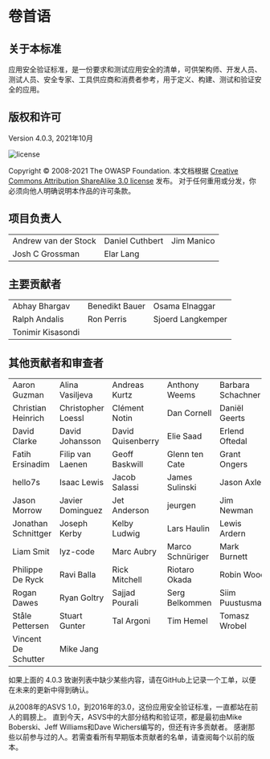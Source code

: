 # 卷首语

## 关于本标准

应用安全验证标准，是一份要求和测试应用安全的清单，可供架构师、开发人员、测试人员、安全专家、工具供应商和消费者参考，用于定义、构建、测试和验证安全的应用。

## 版权和许可

Version 4.0.3, 2021年10月

![license](../images/license.png)

Copyright © 2008-2021 The OWASP Foundation. 本文档根据 [Creative Commons Attribution ShareAlike 3.0 license](https://creativecommons.org/licenses/by-sa/3.0/) 发布。 对于任何重用或分发，你必须向他人明确说明本作品的许可条款。

## 项目负责人

|                      	|                 	|            	|
|----------------------	|-----------------	|------------	|
| Andrew van der Stock 	| Daniel Cuthbert 	| Jim Manico 	|
| Josh C Grossman      	| Elar Lang     	|            	|

## 主要贡献者

|                	|                	|                   	|
|----------------	|----------------	|-------------------	|
| Abhay Bhargav  	| Benedikt Bauer 	| Osama Elnaggar    	|
| Ralph Andalis 	| Ron Perris     	| Sjoerd Langkemper 	|
| Tonimir Kisasondi |               	|                   	|

## 其他贡献者和审查者

|                     |                    |                   |                  |                   |
| ------------------- | ------------------ | ----------------- | ---------------- | ----------------- |
| Aaron Guzman        | Alina Vasiljeva    | Andreas Kurtz     | Anthony Weems    | Barbara Schachner |
| Christian Heinrich  | Christopher Loessl | Clément Notin     | Dan Cornell      | Daniël Geerts     |
| David Clarke        | David Johansson    | David Quisenberry | Elie Saad        | Erlend Oftedal    |
| Fatih Ersinadim     | Filip van Laenen   | Geoff Baskwill    | Glenn ten Cate   | Grant Ongers      |
| hello7s             | Isaac Lewis        | Jacob Salassi     | James Sulinski   | Jason Axley       |
| Jason Morrow        | Javier Dominguez   | Jet Anderson      | jeurgen          | Jim Newman        |
| Jonathan Schnittger | Joseph Kerby       | Kelby Ludwig      | Lars Haulin      | Lewis Ardern      |
| Liam Smit           | lyz-code           | Marc Aubry        | Marco Schnüriger | Mark Burnett      |
| Philippe De Ryck    | Ravi Balla         | Rick Mitchell     | Riotaro Okada    | Robin Wood        |
| Rogan Dawes         | Ryan Goltry        | Sajjad Pourali    | Serg Belkommen   | Siim Puustusmaa   |
| Ståle Pettersen     | Stuart Gunter      | Tal Argoni        | Tim Hemel        | Tomasz Wrobel     |
| Vincent De Schutter | Mike Jang          |                   |                  |                   |



如果上面的 4.0.3 致谢列表中缺少某些内容，请在GitHub上记录一个工单，以便在未来的更新中得到确认。 

从2008年的ASVS 1.0，到2016年的3.0，这份应用安全验证标准，一直都站在前人的肩膀上。 直到今天，ASVS中的大部分结构和验证项，都是最初由Mike Boberski、Jeff Williams和Dave Wichers编写的，但还有许多贡献者。 感谢那些以前参与过的人。若需查看所有早期版本贡献者的名单，请查阅每个以前的版本。
